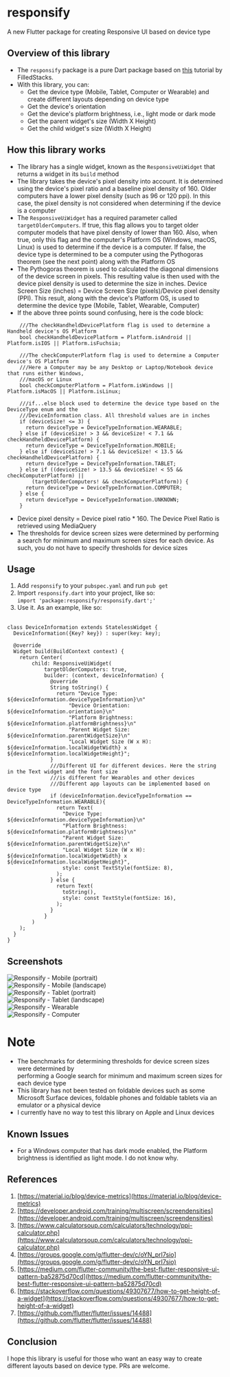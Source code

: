 # responsify

A new Flutter package for creating Responsive UI based on device type

## Overview of this library

* The ```responsify``` package is a pure Dart package based on [this](https://medium.com/flutter-community/the-best-flutter-responsive-ui-pattern-ba52875d70cd) tutorial by FilledStacks.
* With this library, you can:<BR>
  * Get the device type (Mobile, Tablet, Computer or Wearable) and create different layouts depending on device type<BR>
  * Get the device's orientation<BR>
  * Get the device's platform brightness, i.e., light mode or dark mode<BR>
  * Get the parent widget's size (Width X Height)<BR>
  * Get the child widget's size (Width X Height)<BR>
  
## How this library works

* The library has a single widget, known as the ```ResponsiveUiWidget``` that returns a widget in its ```build``` method<BR>
* The library takes the device's pixel density into account. It is determined using the device's pixel ratio and a baseline pixel density
  of 160. Older computers have a lower pixel density (such as 96 or 120 ppi). In this case, the pixel density is not
  considered when determining if the device is a computer<BR>
* The ```ResponsiveUiWidget``` has a required parameter called ```targetOlderComputers```. If true, this flag allows you to 
  target older computer models that have pixel density of lower than 160. Also, when true, only this flag and the computer's 
  Platform OS (Windows, macOS, Linux) is used to determine if the device is a computer. If false, the device type is determined to be a computer
  using the Pythogoras theorem (see the next point) along with the Platform OS<BR>
* The Pythogoras theorem is used to calculated the diagonal dimensions of the device screen in pixels. This resulting value is then
  used with the device pixel density is used to determine the size in inches. Device Screen Size (inches) = Device Screen Size (pixels)/Device pixel density (PPI).
  This result, along with the device's Platform OS, is used to determine the device type (Mobile, Tablet, Wearable, Computer)
* If the above three points sound confusing, here is the code block:<BR>
```
    ///The checkHandheldDevicePlatform flag is used to determine a Handheld device's OS Platform
    bool checkHandheldDevicePlatform = Platform.isAndroid || Platform.isIOS || Platform.isFuchsia;

    ///The checkComputerPlatform flag is used to determine a Computer device's OS Platform
    ///Here a Computer may be any Desktop or Laptop/Notebook device that runs either Windows,
    ///macOS or Linux
    bool checkComputerPlatform = Platform.isWindows || Platform.isMacOS || Platform.isLinux;

    ///if...else block used to determine the device type based on the DeviceType enum and the
    ///DeviceInformation class. All threshold values are in inches
    if (deviceSize! <= 3) {
      return deviceType = DeviceTypeInformation.WEARABLE;
    } else if (deviceSize! > 3 && deviceSize! < 7.1 && checkHandheldDevicePlatform) {
      return deviceType = DeviceTypeInformation.MOBILE;
    } else if (deviceSize! > 7.1 && deviceSize! < 13.5 && checkHandheldDevicePlatform) {
      return deviceType = DeviceTypeInformation.TABLET;
    } else if ((deviceSize! > 13.5 && deviceSize! < 55 && checkComputerPlatform) ||
        (targetOlderComputers! && checkComputerPlatform)) {
      return deviceType = DeviceTypeInformation.COMPUTER;
    } else {
      return deviceType = DeviceTypeInformation.UNKNOWN;
    }
```
* Device pixel density = Device pixel ratio * 160. The Device Pixel Ratio is retrieved using MediaQuery<BR>
* The thresholds for device screen sizes were determined by performing a search for minimum and maximum screen sizes for each device. 
  As such, you do not have to specify thresholds for device sizes<BR>

## Usage

1) Add ```responsify``` to your ```pubspec.yaml``` and run ```pub get```<BR>
2) Import ```responsify.dart``` into your project, like so:<BR>
   ```import 'package:responsify/responsify.dart';'```<BR>
3) Use it. As an example, like so:<BR><BR>

```
class DeviceInformation extends StatelessWidget {
  DeviceInformation({Key? key}) : super(key: key);

  @override
  Widget build(BuildContext context) {
    return Center(
        child: ResponsiveUiWidget(
            targetOlderComputers: true,
            builder: (context, deviceInformation) {
              @override
              String toString() {
                return "Device Type: ${deviceInformation.deviceTypeInformation}\n"
                    "Device Orientation: ${deviceInformation.orientation}\n"
                    "Platform Brightness: ${deviceInformation.platformBrightness}\n"
                    "Parent Widget Size: ${deviceInformation.parentWidgetSize}\n"
                    "Local Widget Size (W x H): ${deviceInformation.localWidgetWidth} x ${deviceInformation.localWidgetHeight}";
              }
              ///Different UI for different devices. Here the string in the Text widget and the font size
              ///is different for Wearables and other devices
              ///Different app layouts can be implemented based on device type
              if (deviceInformation.deviceTypeInformation == DeviceTypeInformation.WEARABLE){
                return Text(
                  "Device Type: ${deviceInformation.deviceTypeInformation}\n"
                  "Platform Brightness: ${deviceInformation.platformBrightness}\n"
                  "Parent Widget Size: ${deviceInformation.parentWidgetSize}\n"
                  "Local Widget Size (W x H): ${deviceInformation.localWidgetWidth} x ${deviceInformation.localWidgetHeight}",
                  style: const TextStyle(fontSize: 8),
                );
              } else {
                return Text(
                  toString(),
                  style: const TextStyle(fontSize: 16),
                );
              }
            }
        )
    );
  }
}
```

## Screenshots

![Responsify - Mobile (portrait)](screenshots/Responsify_mobile_portrait.png)<BR>
![Responsify - Mobile (landscape)](screenshots/Responsify_mobile_landscape.png)<BR>
![Responsify - Tablet (portrait)](screenshots/Responsify_tablet_portrait.png)<BR>
![Responsify - Tablet (landscape)](screenshots/Responsify_tablet_landscape.png)<BR>
![Responsify - Wearable](screenshots/Responsify_wearable.png)<BR>
![Responsify - Computer](screenshots/Responsify_computer.png)<BR>

# Note

* The benchmarks for determining thresholds for device screen sizes were determined by<BR>
  performing a Google search for minimum and maximum screen sizes for each device type<BR>
* This library has not been tested on foldable devices such as some Microsoft Surface devices, foldable phones and foldable tablets 
  via an emulator or a physical device<BR>
* I currently have no way to test this library on Apple and Linux devices<BR>

## Known Issues

* For a Windows computer that has dark mode enabled, the Platform brightness is identified as light mode. I do not know why.<BR>

## References

1) [https://material.io/blog/device-metrics](https://material.io/blog/device-metrics)
2) [https://developer.android.com/training/multiscreen/screendensities](https://developer.android.com/training/multiscreen/screendensities)
3) [https://www.calculatorsoup.com/calculators/technology/ppi-calculator.php](https://www.calculatorsoup.com/calculators/technology/ppi-calculator.php)
4) [https://groups.google.com/g/flutter-dev/c/oYN_prI7sio](https://groups.google.com/g/flutter-dev/c/oYN_prI7sio)
5) [https://medium.com/flutter-community/the-best-flutter-responsive-ui-pattern-ba52875d70cd](https://medium.com/flutter-community/the-best-flutter-responsive-ui-pattern-ba52875d70cd)
6) [https://stackoverflow.com/questions/49307677/how-to-get-height-of-a-widget](https://stackoverflow.com/questions/49307677/how-to-get-height-of-a-widget)
7) [https://github.com/flutter/flutter/issues/14488](https://github.com/flutter/flutter/issues/14488)

## Conclusion

I hope this library is useful for those who want an easy way to create different layouts based on device type. PRs are welcome.
